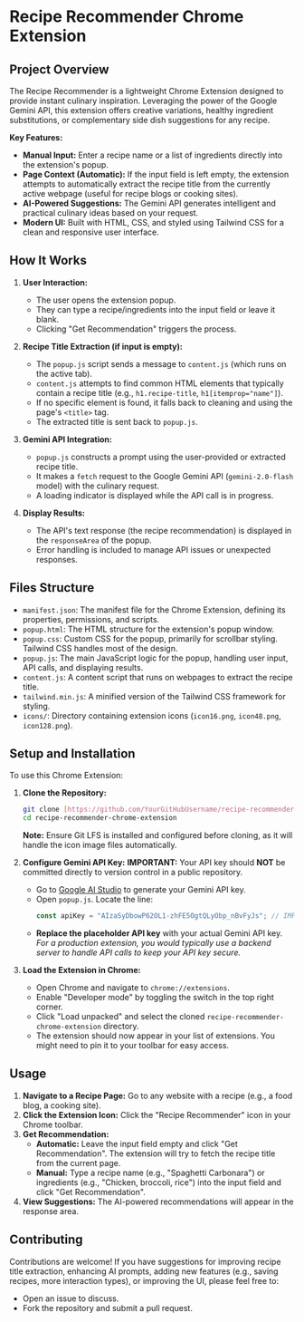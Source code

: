 # Recipe Recommender Chrome Extension

## Project Overview

The Recipe Recommender is a lightweight Chrome Extension designed to provide instant culinary inspiration. Leveraging the power of the Google Gemini API, this extension offers creative variations, healthy ingredient substitutions, or complementary side dish suggestions for any recipe.

**Key Features:**

-   **Manual Input:** Enter a recipe name or a list of ingredients directly into the extension's popup.
-   **Page Context (Automatic):** If the input field is left empty, the extension attempts to automatically extract the recipe title from the currently active webpage (useful for recipe blogs or cooking sites).
-   **AI-Powered Suggestions:** The Gemini API generates intelligent and practical culinary ideas based on your request.
-   **Modern UI:** Built with HTML, CSS, and styled using Tailwind CSS for a clean and responsive user interface.

## How It Works

1.  **User Interaction:**
    -   The user opens the extension popup.
    -   They can type a recipe/ingredients into the input field or leave it blank.
    -   Clicking "Get Recommendation" triggers the process.

2.  **Recipe Title Extraction (if input is empty):**
    -   The `popup.js` script sends a message to `content.js` (which runs on the active tab).
    -   `content.js` attempts to find common HTML elements that typically contain a recipe title (e.g., `h1.recipe-title`, `h1[itemprop="name"]`).
    -   If no specific element is found, it falls back to cleaning and using the page's `<title>` tag.
    -   The extracted title is sent back to `popup.js`.

3.  **Gemini API Integration:**
    -   `popup.js` constructs a prompt using the user-provided or extracted recipe title.
    -   It makes a `fetch` request to the Google Gemini API (`gemini-2.0-flash` model) with the culinary request.
    -   A loading indicator is displayed while the API call is in progress.

4.  **Display Results:**
    -   The API's text response (the recipe recommendation) is displayed in the `responseArea` of the popup.
    -   Error handling is included to manage API issues or unexpected responses.

## Files Structure

-   `manifest.json`: The manifest file for the Chrome Extension, defining its properties, permissions, and scripts.
-   `popup.html`: The HTML structure for the extension's popup window.
-   `popup.css`: Custom CSS for the popup, primarily for scrollbar styling. Tailwind CSS handles most of the design.
-   `popup.js`: The main JavaScript logic for the popup, handling user input, API calls, and displaying results.
-   `content.js`: A content script that runs on webpages to extract the recipe title.
-   `tailwind.min.js`: A minified version of the Tailwind CSS framework for styling.
-   `icons/`: Directory containing extension icons (`icon16.png`, `icon48.png`, `icon128.png`).

## Setup and Installation

To use this Chrome Extension:

1.  **Clone the Repository:**
    ```bash
    git clone [https://github.com/YourGitHubUsername/recipe-recommender-chrome-extension.git](https://github.com/YourGitHubUsername/recipe-recommender-chrome-extension.git)
    cd recipe-recommender-chrome-extension
    ```
    **Note:** Ensure Git LFS is installed and configured before cloning, as it will handle the icon image files automatically.

2.  **Configure Gemini API Key:**
    **IMPORTANT:** Your API key should **NOT** be committed directly to version control in a public repository.
    -   Go to [Google AI Studio](https://aistudio.google.com/app/apikey) to generate your Gemini API key.
    -   Open `popup.js`. Locate the line:
        ```javascript
        const apiKey = "AIzaSyDbowP62OL1-zhFE5OgtQLyObp_nBvFyJs"; // IMPORTANT: Replace with your actual API key
        ```
    -   **Replace the placeholder API key** with your actual Gemini API key.
        *For a production extension, you would typically use a backend server to handle API calls to keep your API key secure.*

3.  **Load the Extension in Chrome:**
    * Open Chrome and navigate to `chrome://extensions`.
    * Enable "Developer mode" by toggling the switch in the top right corner.
    * Click "Load unpacked" and select the cloned `recipe-recommender-chrome-extension` directory.
    * The extension should now appear in your list of extensions. You might need to pin it to your toolbar for easy access.

## Usage

1.  **Navigate to a Recipe Page:** Go to any website with a recipe (e.g., a food blog, a cooking site).
2.  **Click the Extension Icon:** Click the "Recipe Recommender" icon in your Chrome toolbar.
3.  **Get Recommendation:**
    * **Automatic:** Leave the input field empty and click "Get Recommendation". The extension will try to fetch the recipe title from the current page.
    * **Manual:** Type a recipe name (e.g., "Spaghetti Carbonara") or ingredients (e.g., "Chicken, broccoli, rice") into the input field and click "Get Recommendation".
4.  **View Suggestions:** The AI-powered recommendations will appear in the response area.

## Contributing

Contributions are welcome! If you have suggestions for improving recipe title extraction, enhancing AI prompts, adding new features (e.g., saving recipes, more interaction types), or improving the UI, please feel free to:
-   Open an issue to discuss.
-   Fork the repository and submit a pull request.